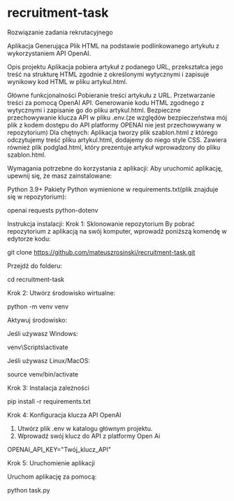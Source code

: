 # recruitment-task
Rozwiązanie zadania rekrutacyjnego

Aplikacja Generująca Plik HTML na podstawie podlinkowanego artykułu z wykorzystaniem API OpenAI.

Opis projektu
Aplikacja pobiera artykuł z podanego URL, przekształca jego treść na strukturę HTML zgodnie z określonymi wytycznymi i zapisuje wynikowy kod HTML w pliku artykul.html.

Główne funkcjonalności
Pobieranie treści artykułu z URL.
Przetwarzanie treści za pomocą OpenAI API.
Generowanie kodu HTML zgodnego z wytycznymi i zapisanie go do pliku artykul.html.
Bezpieczne przechowywanie klucza API w pliku .env.(ze względów bezpieczeństwa mój plik z kodem dostępu do API platformy OPENAI nie jest przechowywany w repozytorium)
Dla chętnych:
Aplikacja tworzy plik szablon.html z którego odczytujemy treść pliku artykul.html, dodajemy do niego style CSS.
Zawiera również plik podglad.html, który prezentuje artykuł wprowadzony do pliku szablon.html.

Wymagania potrzebne do korzystania z aplikacji:
Aby uruchomić aplikację, upewnij się, że masz zainstalowane:

Python 3.9+
Pakiety Python wymienione w requirements.txt(plik znajduje się w repozytorium):

openai
requests
python-dotenv

Instrukcja instalacji:
Krok 1: Sklonowanie repozytorium
By pobrać repozytorium z aplikacją na swój komputer, wprowadź poniższą komendę w edytorze kodu:

git clone https://github.com/mateuszrosinski/recruitment-task.git

Przejdź do folderu: 

cd recruitment-task

Krok 2: Utwórz środowisko wirtualne:
 
python -m venv venv

Aktywuj środowisko:

Jeśli używasz Windows:

venv\Scripts\activate


Jeśli używasz Linux/MacOS:

source venv/bin/activate


Krok 3: Instalacja zależności

pip install -r requirements.txt


Krok 4: Konfiguracja klucza API OpenAI
1. Utwórz plik .env w katalogu głównym projektu.
2. Wprowadź swój klucz do API z platformy Open Ai

OPENAI_API_KEY="Twój_klucz_API"


Krok 5: Uruchomienie aplikacji

Uruchom aplikację za pomocą:

python task.py
